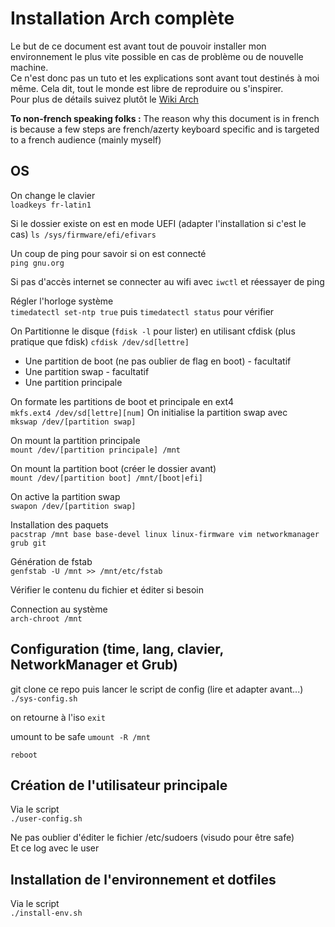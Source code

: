 # Installation Arch complète
Le but de ce document est avant tout de pouvoir installer mon environnement le plus vite possible en cas de problème ou de nouvelle machine.  
Ce n'est donc pas un tuto et les explications sont avant tout destinés à moi même. Cela dit, tout le monde est libre de reproduire ou s'inspirer.  
Pour plus de détails suivez plutôt le [Wiki Arch](https://wiki.archlinux.org/title/Installation_guide_(Fran%C3%A7ais)) 

**To non-french speaking folks :** The reason why this document is in french is because a few steps are french/azerty keyboard specific and is targeted to a french audience (mainly myself)  

## OS
On change le clavier  
`loadkeys fr-latin1`

Si le dossier existe on est en mode UEFI (adapter l'installation si c'est le cas) 
`ls /sys/firmware/efi/efivars`

Un coup de ping pour savoir si on est connecté  
`ping gnu.org`

Si pas d'accès internet se connecter au wifi avec `iwctl` et réessayer de ping  

Régler l'horloge système  
`timedatectl set-ntp true` puis `timedatectl status` pour vérifier

On Partitionne le disque (`fdisk -l` pour lister) en utilisant cfdisk (plus pratique que fdisk)
`cfdisk /dev/sd[lettre]`
- Une partition de boot (ne pas oublier de flag en boot) - facultatif
- Une partition swap - facultatif
- Une partition principale

On formate les partitions de boot et principale en ext4  
`mkfs.ext4 /dev/sd[lettre][num]`
On initialise la partition swap avec  
`mkswap /dev/[partition swap]`

On mount la partition principale  
`mount /dev/[partition principale] /mnt`

On mount la partition boot (créer le dossier avant)  
`mount /dev/[partition boot] /mnt/[boot|efi]`

On active la partition swap  
`swapon /dev/[partition swap]`

Installation des paquets  
`pacstrap /mnt base base-devel linux linux-firmware vim networkmanager grub git`

Génération de fstab  
`genfstab -U /mnt >> /mnt/etc/fstab`

Vérifier le contenu du fichier et éditer si besoin  

Connection au système  
`arch-chroot /mnt`

## Configuration (time, lang, clavier, NetworkManager et Grub)
git clone ce repo puis lancer le script de config (lire et adapter avant...)  
`./sys-config.sh`

on retourne à l'iso
`exit`

umount to be safe
`umount -R /mnt`

`reboot`

## Création de l'utilisateur principale
Via le script  
`./user-config.sh`

Ne pas oublier d'éditer le fichier /etc/sudoers (visudo pour être safe)  
Et ce log avec le user

## Installation de l'environnement et dotfiles
Via le script  
`./install-env.sh`
